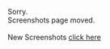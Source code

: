 Sorry.<br>
Screenshots page moved.<br>
<br>
New Screenshots <a href='http://afreechart.googlecode.com/svn/doc/screenshot/index.html'>click here</a>